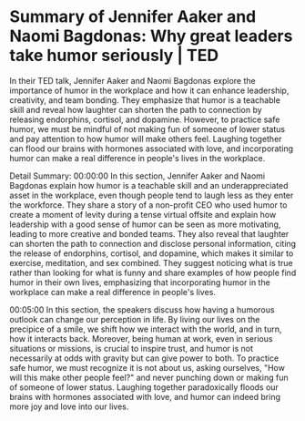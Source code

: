 # Summary of Jennifer Aaker and Naomi Bagdonas: Why great leaders take humor seriously | TED

In their TED talk, Jennifer Aaker and Naomi Bagdonas explore the importance of humor in the workplace and how it can enhance leadership, creativity, and team bonding. They emphasize that humor is a teachable skill and reveal how laughter can shorten the path to connection by releasing endorphins, cortisol, and dopamine. However, to practice safe humor, we must be mindful of not making fun of someone of lower status and pay attention to how humor will make others feel. Laughing together can flood our brains with hormones associated with love, and incorporating humor can make a real difference in people's lives in the workplace.

Detail Summary: 
00:00:00
In this section, Jennifer Aaker and Naomi Bagdonas explain how humor is a teachable skill and an underappreciated asset in the workplace, even though people tend to laugh less as they enter the workforce. They share a story of a non-profit CEO who used humor to create a moment of levity during a tense virtual offsite and explain how leadership with a good sense of humor can be seen as more motivating, leading to more creative and bonded teams. They also reveal that laughter can shorten the path to connection and disclose personal information, citing the release of endorphins, cortisol, and dopamine, which makes it similar to exercise, meditation, and sex combined. They suggest noticing what is true rather than looking for what is funny and share examples of how people find humor in their own lives, emphasizing that incorporating humor in the workplace can make a real difference in people's lives.

00:05:00
In this section, the speakers discuss how having a humorous outlook can change our perception in life. By living our lives on the precipice of a smile, we shift how we interact with the world, and in turn, how it interacts back. Moreover, being human at work, even in serious situations or missions, is crucial to inspire trust, and humor is not necessarily at odds with gravity but can give power to both. To practice safe humor, we must recognize it is not about us, asking ourselves, "How will this make other people feel?" and never punching down or making fun of someone of lower status. Laughing together paradoxically floods our brains with hormones associated with love, and humor can indeed bring more joy and love into our lives.

